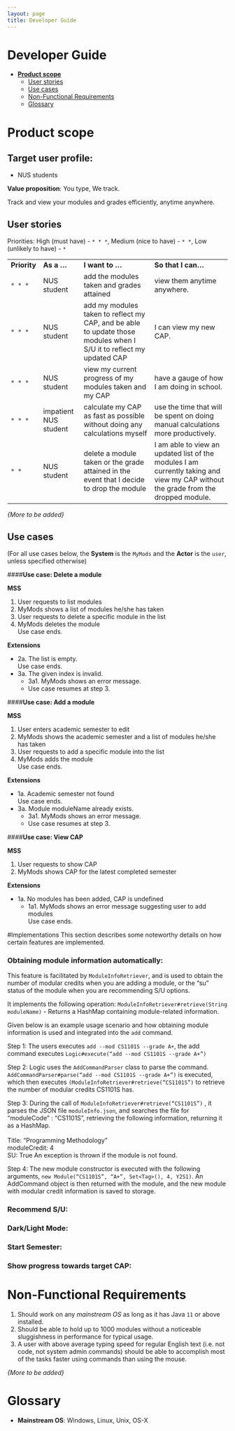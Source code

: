 ```yaml
---
layout: page
title: Developer Guide
---
```


# Developer Guide



*   **[Product scope](https://ay2021s1-cs2103t-t17-1.github.io/tp/DeveloperGuide.html#product-scope)**
    *   [User stories](https://ay2021s1-cs2103t-t17-1.github.io/tp/DeveloperGuide.html#user-stories)
    *   [Use cases](https://ay2021s1-cs2103t-t17-1.github.io/tp/DeveloperGuide.html#use-cases)
    *   [Non-Functional Requirements](https://ay2021s1-cs2103t-t17-1.github.io/tp/DeveloperGuide.html#non-functional-requirements)
    *   [Glossary](https://ay2021s1-cs2103t-t17-1.github.io/tp/DeveloperGuide.html#glossary)


# Product scope


## Target user profile:



*   NUS students

**Value proposition**: You type, We track.

Track and view your modules and grades efficiently, anytime anywhere.


## User stories

Priorities: High (must have) - `* * *`, Medium (nice to have) - `* *`, Low (unlikely to have) - `*`


<table>
  <tr>
   <td><strong>Priority</strong>
   </td>
   <td><strong>As a …​</strong>
   </td>
   <td><strong>I want to …​</strong>
   </td>
   <td><strong>So that I can…​</strong>
   </td>
  </tr>
  <tr>
   <td><code>* * *</code>
   </td>
   <td>NUS student
   </td>
   <td>add the modules taken and grades attained
   </td>
   <td>view them anytime anywhere.
   </td>
  </tr>
  <tr>
   <td><code>* * *</code>
   </td>
   <td>NUS student
   </td>
   <td>add my modules taken to reflect my CAP, and be able to update those modules when I S/U it to reflect my updated CAP
   </td>
   <td> I can view my new CAP.
   </td>
  </tr>
  <tr>
   <td><code>* * *</code>
   </td>
   <td>NUS student
   </td>
   <td>view my current progress of my modules taken and my CAP
   </td>
   <td>have a gauge of how I am doing in school.
   </td>
  </tr>
  <tr>
   <td><code>* * *</code>
   </td>
   <td>impatient NUS student
   </td>
   <td>calculate my CAP as fast as possible without doing any calculations myself
   </td>
   <td>use the time that will be spent on doing manual calculations more productively.
   </td>
  </tr>
  <tr>
   <td><code>* *</code>
   </td>
   <td>NUS student
   </td>
   <td>delete a module taken or the grade attained in the event that I decide to drop the module
   </td>
   <td>I am able to view an updated list of the modules I am currently taking and view my CAP without the grade from the dropped module.
   </td>
  </tr>
</table>


_{More to be added}_

## Use cases

(For all use cases below, the **System** is the `MyMods` and the **Actor** is the `user`, unless specified otherwise)

####**Use case: Delete a module**

**MSS**



1. User requests to list modules
2. MyMods shows a list of modules he/she has taken
3. User requests to delete a specific module in the list
4. MyMods deletes the module \
Use case ends.


**Extensions**



*   2a. The list is empty. \
Use case ends.
*   3a. The given index is invalid.
    *   3a1. MyMods shows an error message.
    *   Use case resumes at step 3.

####**Use case: Add a module**

**MSS**



1. User enters academic semester to edit
2. MyMods shows the academic semester and a list of modules he/she has taken
3. User requests to add a specific module into the list
4. MyMods adds the module \
Use case ends.


**Extensions**



*   1a. Academic semester not found \
Use case ends.
*   3a. Module moduleName already exists.
    *   3a1. MyMods shows an error message.
    *   Use case resumes at step 3.

####**Use case: View CAP**

**MSS**



1. User requests to show CAP
2. MyMods shows CAP for the latest completed semester

**Extensions**



*   1a. No modules has been added, CAP is undefined
    *   1a1. MyMods shows an error message suggesting user to add modules \
Use case ends.



#Implementations 
This section describes some noteworthy details on how certain features are implemented.

### Obtaining module information automatically:
This feature is facilitated by ```ModuleInfoRetriever```, and is used to obtain the number of modular credits 
when you are adding a module, or the “su” status of the module when you are recommending S/U options. 

It implements the following operation:
```ModuleInfoRetriever#retrieve(String moduleName)``` - Returns a HashMap containing module-related information.

Given below is an example usage scenario and how obtaining module information is used and integrated into 
the ```add``` command.

Step 1: The users executes ```add --mod CS1101S --grade A+```, the add command executes 
```Logic#execute(“add --mod CS1101S --grade A+”)```

Step 2: Logic uses the ```AddCommandParser``` class to parse the command. 
```AddCommandParser#parse(“add --mod CS1101S --grade A+”)``` is executed, which then executes 
```(ModuleInfoRetriever#retrieve(“CS1101S”)``` to retrieve the number of modular credits CS1101S has.

Step 3: During the call of ```ModuleInfoRetriever#retrieve(“CS1101S”)``` , it parses the JSON file 
```moduleInfo.json```, and searches the file for “moduleCode” : “CS1101S”, retrieving the following information, 
returning it as a HashMap. 
\
\
Title: “Programming Methodology”
\
moduleCredit: 4
\
SU: True
An exception is thrown if the module is not found.

Step 4: The new module constructor is executed with the following arguments, 
```new Module(“CS1101S”, “A+”, Set<Tag>(), 4, Y2S1)```. An AddCommand object is then returned with the module, 
and the new module with modular credit information is saved to storage.

### Recommend S/U:

### Dark/Light Mode:

### Start Semester:

### Show progress towards target CAP:

# Non-Functional Requirements



1. Should work on any _mainstream OS_ as long as it has Java `11` or above installed.
2. Should be able to hold up to 1000 modules without a noticeable sluggishness in performance for typical usage.
3. A user with above average typing speed for regular English text (i.e. not code, not system admin commands) should be able to accomplish most of the tasks faster using commands than using the mouse.

_{More to be added}_


# Glossary



*   **Mainstream OS**: Windows, Linux, Unix, OS-X
